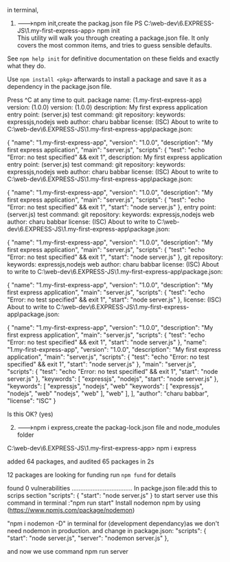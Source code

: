 in terminal,

1. --->npm init,create the packag.json file
   PS C:\web-dev\6.EXPRESS-JS\1.my-first-express-app> npm init  
   This utility will walk you through creating a package.json file.
   It only covers the most common items, and tries to guess sensible defaults.

See `npm help init` for definitive documentation on these fields
and exactly what they do.

Use `npm install <pkg>` afterwards to install a package and
save it as a dependency in the package.json file.

Press ^C at any time to quit.
package name: (1.my-first-express-app)
version: (1.0.0)
version: (1.0.0)
description: My first express application
entry point: (server.js)
test command:
git repository:
keywords: expressjs,nodejs web
author: charu babbar
license: (ISC)
About to write to C:\web-dev\6.EXPRESS-JS\1.my-first-express-app\package.json:

{
"name": "1.my-first-express-app",
"version": "1.0.0",
"description": "My first express application",
"main": "server.js",
"scripts": {
"test": "echo \"Error: no test specified\" && exit 1",
description: My first express application
entry point: (server.js)
test command:
git repository:
keywords: expressjs,nodejs web
author: charu babbar
license: (ISC)
About to write to C:\web-dev\6.EXPRESS-JS\1.my-first-express-app\package.json:

{
"name": "1.my-first-express-app",
"version": "1.0.0",
"description": "My first express application",
"main": "server.js",
"scripts": {
"test": "echo \"Error: no test specified\" && exit 1",
"start": "node server.js"
},
entry point: (server.js)
test command:
git repository:
keywords: expressjs,nodejs web
author: charu babbar
license: (ISC)
About to write to C:\web-dev\6.EXPRESS-JS\1.my-first-express-app\package.json:

{
"name": "1.my-first-express-app",
"version": "1.0.0",
"description": "My first express application",
"main": "server.js",
"scripts": {
"test": "echo \"Error: no test specified\" && exit 1",
"start": "node server.js"
},
git repository:
keywords: expressjs,nodejs web
author: charu babbar
license: (ISC)
About to write to C:\web-dev\6.EXPRESS-JS\1.my-first-express-app\package.json:

{
"name": "1.my-first-express-app",
"version": "1.0.0",
"description": "My first express application",
"main": "server.js",
"scripts": {
"test": "echo \"Error: no test specified\" && exit 1",
"start": "node server.js"
},
license: (ISC)
About to write to C:\web-dev\6.EXPRESS-JS\1.my-first-express-app\package.json:

{
"name": "1.my-first-express-app",
"version": "1.0.0",
"description": "My first express application",
"main": "server.js",
"scripts": {
"test": "echo \"Error: no test specified\" && exit 1",
"start": "node server.js"
},
"name": "1.my-first-express-app",
"version": "1.0.0",
"description": "My first express application",
"main": "server.js",
"scripts": {
"test": "echo \"Error: no test specified\" && exit 1",
"start": "node server.js"
},
"main": "server.js",
"scripts": {
"test": "echo \"Error: no test specified\" && exit 1",
"start": "node server.js"
},
"keywords": [
"expressjs",
"nodejs",
"start": "node server.js"
},
"keywords": [
"expressjs",
"nodejs",
"web"
"keywords": [
"expressjs",
"nodejs",
"web"
"nodejs",
"web"
],
"web"
],
],
"author": "charu babbar",
"license": "ISC"
}

Is this OK? (yes)

2.  --->npm i express,create the packag-lock.json file and node_modules folder

C:\web-dev\6.EXPRESS-JS\1.my-first-express-app> npm i express

added 64 packages, and audited 65 packages in 2s

12 packages are looking for funding
run `npm fund` for details

found 0 vulnerabilities
...................................
In packge.json file:add this to scrips section
"scripts": {
"start": "node server.js"
}
to start server use this command in terminal :"npm run start"
Install nodemon npm by using (https://www.npmjs.com/package/nodemon)

"npm i nodemon -D" in terminal for (development dependancy)as we don't need nodemon in production.
and change in package.json:
"scripts": {
"start": "node server.js",
"server": "nodemon server.js"
},

and now we use command npm run server

